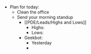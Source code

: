 - Plan for today:
	- Clean the office
	- Send your morning standup
		- [[PDE/Leads/Highs and Lows]]
			- Highs:
			- Lows:
		- Geekbot:
			- Yesterday
			-